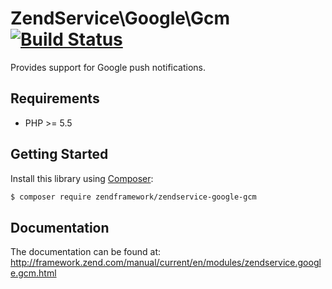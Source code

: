 ZendService\Google\Gcm [![Build Status](https://api.travis-ci.org/zendframework/ZendService_Google_Gcm.svg?branch=develop)](https://travis-ci.org/zendframework/ZendService_Google_Gcm)
================================

Provides support for Google push notifications.

## Requirements ##

* PHP >= 5.5

## Getting Started ##

Install this library using [Composer](http://getcomposer.org/):

```bash
$ composer require zendframework/zendservice-google-gcm
```

## Documentation ##

The documentation can be found at: http://framework.zend.com/manual/current/en/modules/zendservice.google.gcm.html
